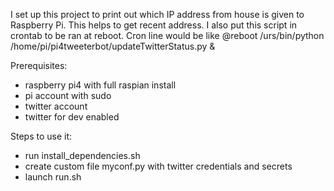 I set up this project to print out which IP address from house is given to Raspberry Pi.
This helps to get recent address.
I also put this script in crontab to be ran at reboot.
Cron line would be like 
@reboot /urs/bin/python /home/pi/pi4tweeterbot/updateTwitterStatus.py &

Prerequisites:
- raspberry pi4 with full raspian install
- pi account with sudo 
- twitter account
- twitter for dev enabled

Steps to use it:
- run install_dependencies.sh
- create custom file myconf.py with twitter credentials and secrets
- launch run.sh

